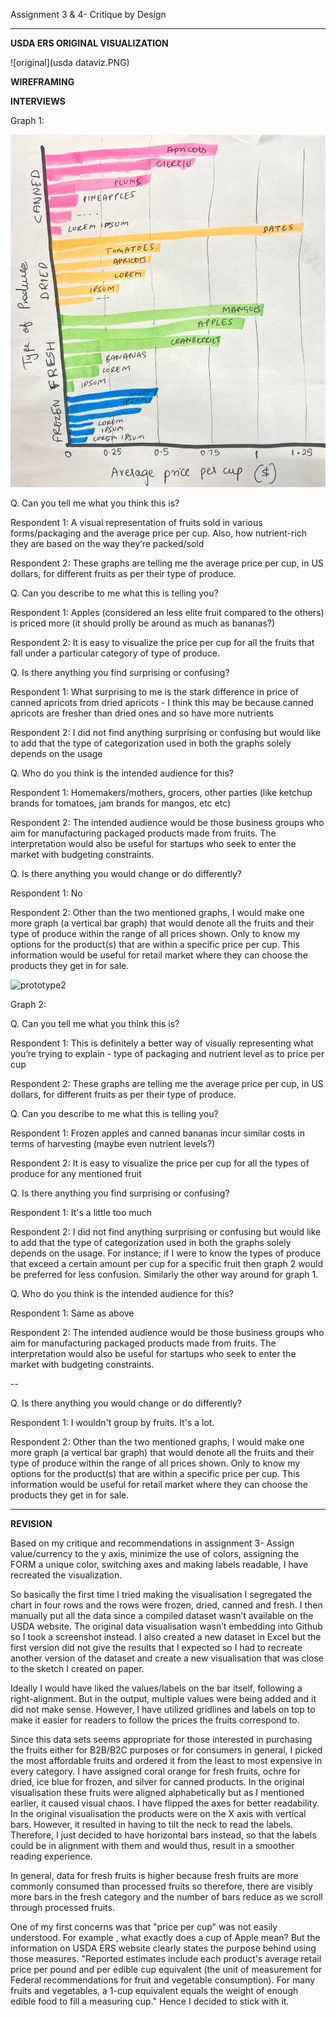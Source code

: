 Assignment 3 & 4- Critique by Design

---- 

**USDA ERS ORIGINAL VISUALIZATION**

![original](usda dataviz.PNG)


**WIREFRAMING**



**INTERVIEWS**

Graph 1:

![prototype1](1.jpg)

Q. Can you tell me what you think this is?

Respondent 1: A visual representation of fruits sold in various forms/packaging and the average price per cup. Also, how nutrient-rich they are based on the way they’re packed/sold

Respondent 2: These graphs are telling me the average price per cup, in US dollars, for different fruits as per their type of produce.


Q. Can you describe to me what this is telling you?

Respondent 1:  Apples (considered an less elite fruit compared to the others) is priced more (it should prolly be around as much as bananas?)

Respondent 2:  It is easy to visualize the price per cup for all the fruits that fall under a particular category of type of produce.


Q. Is there anything you find surprising or confusing?

Respondent 1: What surprising to me is the stark difference in price of canned apricots from dried apricots - I think this may be because canned apricots are fresher than dried ones and so have more nutrients

Respondent 2: I did not find anything surprising or confusing but would like to add that the type of categorization used in both the graphs solely depends on the usage


Q. Who do you think is the intended audience for this?

Respondent 1: Homemakers/mothers, grocers, other parties (like ketchup brands for tomatoes, jam brands for mangos, etc etc)

Respondent 2: The intended audience would be those business groups who aim for manufacturing packaged products made from fruits. The interpretation would also be useful for startups who seek to enter the market with budgeting constraints.


Q. Is there anything you would change or do differently?

Respondent 1: No

Respondent 2: Other than the two mentioned graphs, I would make one more graph (a vertical bar graph) that would denote all the fruits and their type of produce within the range of all prices shown. Only to know my options for the product(s) that are within a specific price per cup. This information would be useful for retail market where they can choose the products they get in for sale.

![prototype2](2.png)

Graph 2:

Q. Can you tell me what you think this is?

Respondent 1: This is definitely a better way of visually representing what you’re trying to explain - type of packaging and nutrient level as to price per cup 

Respondent 2: These graphs are telling me the average price per cup, in US dollars, for different fruits as per their type of produce.


Q. Can you describe to me what this is telling you?

Respondent 1: Frozen apples and canned bananas incur similar costs in terms of harvesting (maybe even nutrient levels?)

Respondent 2: It is easy to visualize the price per cup for all the types of produce for any mentioned fruit


Q. Is there anything you find surprising or confusing?

Respondent 1: It's a little too much

Respondent 2: I did not find anything surprising or confusing but would like to add that the type of categorization used in both the graphs solely depends on the usage. 
For instance; if I were to know the types of produce that exceed a certain amount per cup for a specific fruit then graph 2 would be preferred for less confusion. Similarly the other way around for graph 1.


Q. Who do you think is the intended audience for this?

Respondent 1: Same as above

Respondent 2: The intended audience would be those business groups who aim for manufacturing packaged products made from fruits. The interpretation would also be useful for startups who seek to enter the market with budgeting constraints.

--

Q. Is there anything you would change or do differently?

Respondent 1: I wouldn't group by fruits. It's a lot.

Respondent 2:  Other than the two mentioned graphs, I would make one more graph (a vertical bar graph) that would denote all the fruits and their type of produce within the range of all prices shown. Only to know my options for the product(s) that are within a specific price per cup. This information would be useful for retail market where they can choose the products they get in for sale.

---- 

**REVISION**

Based on my critique and recommendations in assignment 3- Assign value/currency to the y axis, minimize the use of colors, assigning the FORM a unique color, switching axes and making labels readable, I have recreated the visualization.

So basically the first time I tried making the visualisation I segregated the chart in four rows and the rows were frozen, dried, canned and fresh. I then manually put all the data since a compiled dataset wasn’t available on the USDA website. The original data visualisation wasn’t embedding into Github so I took a screenshot instead. I also created a new dataset in Excel but the first version did not give the results that I expected so I had to recreate another version of the dataset and create a new visualisation that was close to the sketch I created on paper.

Ideally I would have liked the values/labels on the bar itself, following a right-alignment. But in the output, multiple values were being added and it did not make sense. However, I have utilized gridlines and labels on top to make it easier for readers to follow the prices the fruits correspond to. 

Since this data sets seems appropriate for those interested in purchasing the fruits either for B2B/B2C purposes or for consumers in general, I picked the most affordable fruits and ordered it from the least to most expensive in every category. I have assigned coral orange for fresh fruits, ochre for dried, ice blue for frozen, and silver for canned products. In the original visualisation these fruits were aligned alphabetically but as I mentioned earlier, it caused visual chaos. I have flipped the axes for better readability. In the original visualisation the products were on the X axis with vertical bars. However, it resulted in having to tilt the neck to read the labels. Therefore, I just decided to have horizontal bars instead, so that the labels could be in alignment with them and would thus, result in a smoother reading experience.

In general, data for fresh fruits is higher because fresh fruits are more commonly consumed than processed fruits so therefore, there are visibly more bars in the fresh category and the number of bars reduce as we scroll through processed fruits.

One of my first concerns was that "price per cup" was not easily understood. For example , what exactly does a cup of Apple mean? But the information on USDA ERS website clearly states the purpose behind using those measures. "Reported estimates include each product's average retail price per pound and per edible cup equivalent (the unit of measurement for Federal recommendations for fruit and vegetable consumption). For many fruits and vegetables, a 1-cup equivalent equals the weight of enough edible food to fill a measuring cup." Hence I decided to stick with it. 

<div class="flourish-embed flourish-chart" data-src="visualisation/8638557"><script src="https://public.flourish.studio/resources/embed.js"></script></div>
